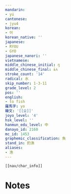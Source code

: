 ```yaml
---
mandarin:
- yú
cantonese:
- jyu4
korean:
- 어
korean_native: ''
japanese:
- RYOU
- GYO
japanese_nanori: ''
vietnamese:
middle_chinese_initial: ŋ
middle_chinese_final: ɨʌ
stroke_count: '14'
radical: 水
skip_number: 1-3-11
grade_level: 2
pos: ''
english:
- to fish
羅馬字: yo
韓文: '[[요]]'
joyo_level: '4'
hsk_level: ''
hanmun_edu_level: 中
danayo_id: 2160
mc_id: 1453
graphemic_classification: 魚
stand_in: 釣漁
aliases:
- 渔
---
```

```meta-bind-embed
[[nav/char_info]]
```

# Notes
